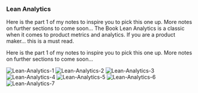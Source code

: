 ### Lean Analytics

Here is the part 1 of my notes to inspire you to pick this one up. More notes on further sections to come soon...
The Book Lean Analytics is a classic when it comes to product metrics and analytics. If you are a product maker... this is a must read.

Here is the part 1 of my notes to inspire you to pick this one up. More notes on further sections to come soon...

![Lean-Analytics-1](../images/lean-analytics/lean-analytics-1.png)
![Lean-Analytics-2](../images/lean-analytics/lean-analytics-2.png)
![Lean-Analytics-3](../images/lean-analytics/lean-analytics-3.png)
![Lean-Analytics-4](../images/lean-analytics/lean-analytics-4.png)
![Lean-Analytics-5](../images/lean-analytics/lean-analytics-5.png)
![Lean-Analytics-6](../images/lean-analytics/lean-analytics-6.png)
![Lean-Analytics-7](../images/lean-analytics/lean-analytics-7.png)
